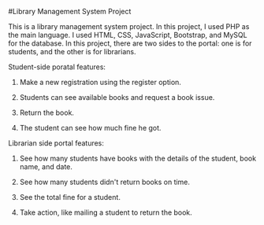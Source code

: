 #Library Management System Project

This is a library management system project.
In this project, I used PHP as the main language. I used HTML, CSS, JavaScript, Bootstrap, and MySQL for the database. In this project, there are two sides to the portal: one is for students, and the other is for librarians. 

Student-side poratal features: 

1) Make a new registration using the register option.

2) Students can see available books and request a book issue.

3) Return the book.

4) The student can see how much fine he got.




Librarian side portal features:

1) See how many students have books with the details of the student, book name, and date.

2) See how many students didn't return books on time.

3) See the total fine for a student.

4) Take action, like mailing a student to return the book.  
